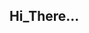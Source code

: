 <html lang="en">
<head>
    <link rel="stylesheet" href="https://github.com/Anuro0p/Anuro0p/blob/master/abc.css">
</head>
<body>
    <div class="loader">
        <h2>Hi_There...</h2>
    </div>
</body>
</html>
